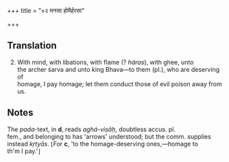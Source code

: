 +++
title = "०२ मनसा होमैर्हरसा"

+++
## Translation
2. With mind, with libations, with flame (? *háras*), with ghee, unto  
the archer śarva and unto king Bhava—to them (pl.), who are deserving of  
homage, I pay homage; let them conduct those of evil poison away from  
us.

## Notes
The *pada*-text, in **d**, reads *aghá-viṣāḥ*, doubtless accus. pl.  
fem., and belonging to has 'arrows' understood; but the comm. supplies  
instead *kṛtyās*. ⌊For **c**, 'to the homage-deserving ones,—homage to  
th'm I pay.'⌋
